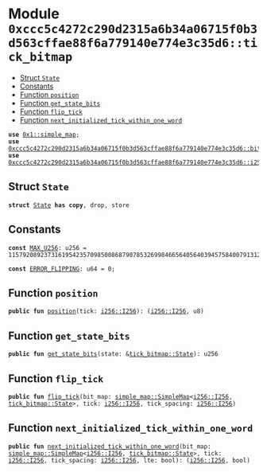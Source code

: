 
<a id="0xccc5c4272c290d2315a6b34a06715f0b3d563cffae88f6a779140e774e3c35d6_tick_bitmap"></a>

# Module `0xccc5c4272c290d2315a6b34a06715f0b3d563cffae88f6a779140e774e3c35d6::tick_bitmap`



-  [Struct `State`](#0xccc5c4272c290d2315a6b34a06715f0b3d563cffae88f6a779140e774e3c35d6_tick_bitmap_State)
-  [Constants](#@Constants_0)
-  [Function `position`](#0xccc5c4272c290d2315a6b34a06715f0b3d563cffae88f6a779140e774e3c35d6_tick_bitmap_position)
-  [Function `get_state_bits`](#0xccc5c4272c290d2315a6b34a06715f0b3d563cffae88f6a779140e774e3c35d6_tick_bitmap_get_state_bits)
-  [Function `flip_tick`](#0xccc5c4272c290d2315a6b34a06715f0b3d563cffae88f6a779140e774e3c35d6_tick_bitmap_flip_tick)
-  [Function `next_initialized_tick_within_one_word`](#0xccc5c4272c290d2315a6b34a06715f0b3d563cffae88f6a779140e774e3c35d6_tick_bitmap_next_initialized_tick_within_one_word)


<pre><code><b>use</b> <a href="">0x1::simple_map</a>;
<b>use</b> <a href="bitmath.md#0xccc5c4272c290d2315a6b34a06715f0b3d563cffae88f6a779140e774e3c35d6_bitmath">0xccc5c4272c290d2315a6b34a06715f0b3d563cffae88f6a779140e774e3c35d6::bitmath</a>;
<b>use</b> <a href="i256.md#0xccc5c4272c290d2315a6b34a06715f0b3d563cffae88f6a779140e774e3c35d6_i256">0xccc5c4272c290d2315a6b34a06715f0b3d563cffae88f6a779140e774e3c35d6::i256</a>;
</code></pre>



<a id="0xccc5c4272c290d2315a6b34a06715f0b3d563cffae88f6a779140e774e3c35d6_tick_bitmap_State"></a>

## Struct `State`



<pre><code><b>struct</b> <a href="tick_bitmap.md#0xccc5c4272c290d2315a6b34a06715f0b3d563cffae88f6a779140e774e3c35d6_tick_bitmap_State">State</a> <b>has</b> <b>copy</b>, drop, store
</code></pre>



<a id="@Constants_0"></a>

## Constants


<a id="0xccc5c4272c290d2315a6b34a06715f0b3d563cffae88f6a779140e774e3c35d6_tick_bitmap_MAX_U256"></a>



<pre><code><b>const</b> <a href="tick_bitmap.md#0xccc5c4272c290d2315a6b34a06715f0b3d563cffae88f6a779140e774e3c35d6_tick_bitmap_MAX_U256">MAX_U256</a>: u256 = 115792089237316195423570985008687907853269984665640564039457584007913129639935;
</code></pre>



<a id="0xccc5c4272c290d2315a6b34a06715f0b3d563cffae88f6a779140e774e3c35d6_tick_bitmap_ERROR_FLIPPING"></a>



<pre><code><b>const</b> <a href="tick_bitmap.md#0xccc5c4272c290d2315a6b34a06715f0b3d563cffae88f6a779140e774e3c35d6_tick_bitmap_ERROR_FLIPPING">ERROR_FLIPPING</a>: u64 = 0;
</code></pre>



<a id="0xccc5c4272c290d2315a6b34a06715f0b3d563cffae88f6a779140e774e3c35d6_tick_bitmap_position"></a>

## Function `position`



<pre><code><b>public</b> <b>fun</b> <a href="tick_bitmap.md#0xccc5c4272c290d2315a6b34a06715f0b3d563cffae88f6a779140e774e3c35d6_tick_bitmap_position">position</a>(tick: <a href="i256.md#0xccc5c4272c290d2315a6b34a06715f0b3d563cffae88f6a779140e774e3c35d6_i256_I256">i256::I256</a>): (<a href="i256.md#0xccc5c4272c290d2315a6b34a06715f0b3d563cffae88f6a779140e774e3c35d6_i256_I256">i256::I256</a>, u8)
</code></pre>



<a id="0xccc5c4272c290d2315a6b34a06715f0b3d563cffae88f6a779140e774e3c35d6_tick_bitmap_get_state_bits"></a>

## Function `get_state_bits`



<pre><code><b>public</b> <b>fun</b> <a href="tick_bitmap.md#0xccc5c4272c290d2315a6b34a06715f0b3d563cffae88f6a779140e774e3c35d6_tick_bitmap_get_state_bits">get_state_bits</a>(state: &<a href="tick_bitmap.md#0xccc5c4272c290d2315a6b34a06715f0b3d563cffae88f6a779140e774e3c35d6_tick_bitmap_State">tick_bitmap::State</a>): u256
</code></pre>



<a id="0xccc5c4272c290d2315a6b34a06715f0b3d563cffae88f6a779140e774e3c35d6_tick_bitmap_flip_tick"></a>

## Function `flip_tick`



<pre><code><b>public</b> <b>fun</b> <a href="tick_bitmap.md#0xccc5c4272c290d2315a6b34a06715f0b3d563cffae88f6a779140e774e3c35d6_tick_bitmap_flip_tick">flip_tick</a>(bit_map: <a href="_SimpleMap">simple_map::SimpleMap</a>&lt;<a href="i256.md#0xccc5c4272c290d2315a6b34a06715f0b3d563cffae88f6a779140e774e3c35d6_i256_I256">i256::I256</a>, <a href="tick_bitmap.md#0xccc5c4272c290d2315a6b34a06715f0b3d563cffae88f6a779140e774e3c35d6_tick_bitmap_State">tick_bitmap::State</a>&gt;, tick: <a href="i256.md#0xccc5c4272c290d2315a6b34a06715f0b3d563cffae88f6a779140e774e3c35d6_i256_I256">i256::I256</a>, tick_spacing: <a href="i256.md#0xccc5c4272c290d2315a6b34a06715f0b3d563cffae88f6a779140e774e3c35d6_i256_I256">i256::I256</a>)
</code></pre>



<a id="0xccc5c4272c290d2315a6b34a06715f0b3d563cffae88f6a779140e774e3c35d6_tick_bitmap_next_initialized_tick_within_one_word"></a>

## Function `next_initialized_tick_within_one_word`



<pre><code><b>public</b> <b>fun</b> <a href="tick_bitmap.md#0xccc5c4272c290d2315a6b34a06715f0b3d563cffae88f6a779140e774e3c35d6_tick_bitmap_next_initialized_tick_within_one_word">next_initialized_tick_within_one_word</a>(bit_map: <a href="_SimpleMap">simple_map::SimpleMap</a>&lt;<a href="i256.md#0xccc5c4272c290d2315a6b34a06715f0b3d563cffae88f6a779140e774e3c35d6_i256_I256">i256::I256</a>, <a href="tick_bitmap.md#0xccc5c4272c290d2315a6b34a06715f0b3d563cffae88f6a779140e774e3c35d6_tick_bitmap_State">tick_bitmap::State</a>&gt;, tick: <a href="i256.md#0xccc5c4272c290d2315a6b34a06715f0b3d563cffae88f6a779140e774e3c35d6_i256_I256">i256::I256</a>, tick_spacing: <a href="i256.md#0xccc5c4272c290d2315a6b34a06715f0b3d563cffae88f6a779140e774e3c35d6_i256_I256">i256::I256</a>, lte: bool): (<a href="i256.md#0xccc5c4272c290d2315a6b34a06715f0b3d563cffae88f6a779140e774e3c35d6_i256_I256">i256::I256</a>, bool)
</code></pre>
